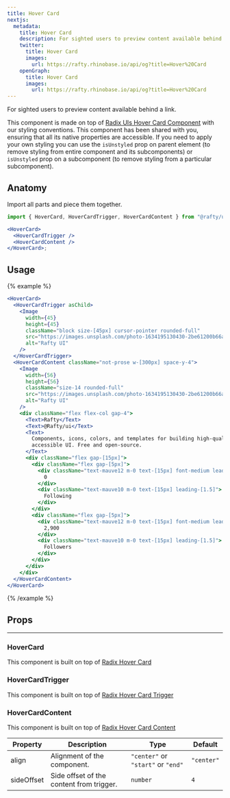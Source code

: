 ```yaml
---
title: Hover Card
nextjs:
  metadata:
    title: Hover Card
    description: For sighted users to preview content available behind a link.
    twitter:
      title: Hover Card
      images:
        url: https://rafty.rhinobase.io/api/og?title=Hover%20Card
    openGraph:
      title: Hover Card
      images:
        url: https://rafty.rhinobase.io/api/og?title=Hover%20Card
---
```


For sighted users to preview content available behind a link.

This component is made on top of [Radix UIs Hover Card Component](https://www.radix-ui.com/primitives/docs/components/hover-card) with our styling conventions. This component has been shared with you, ensuring that all its native properties are accessible. If you need to apply your own styling you can use the `isUnstyled` prop on parent element (to remove styling from entire component and its subcomponents) or `isUnstyled` prop on a subcomponent (to remove styling from a particular subcomponent).

## Anatomy

Import all parts and piece them together.

```jsx
import { HoverCard, HoverCardTrigger, HoverCardContent } from "@rafty/ui";

<HoverCard>
  <HoverCardTrigger />
  <HoverCardContent />
</HoverCard>;
```

## Usage

{% example %}

```jsx
<HoverCard>
  <HoverCardTrigger asChild>
    <Image
      width={45}
      height={45}
      className="block size-[45px] cursor-pointer rounded-full"
      src="https://images.unsplash.com/photo-1634195130430-2be61200b66a?ixlib=rb-4.0.3&ixid=M3wxMjA3fDB8MHxzZWFyY2h8MjkyfHxjYXJ0b29ufGVufDB8fDB8fHww&auto=format&fit=crop&w=500&q=60"
      alt="Rafty UI"
    />
  </HoverCardTrigger>
  <HoverCardContent className="not-prose w-[300px] space-y-4">
    <Image
      width={56}
      height={56}
      className="size-14 rounded-full"
      src="https://images.unsplash.com/photo-1634195130430-2be61200b66a?ixlib=rb-4.0.3&ixid=M3wxMjA3fDB8MHxzZWFyY2h8MjkyfHxjYXJ0b29ufGVufDB8fDB8fHww&auto=format&fit=crop&w=500&q=60"
      alt="Rafty UI"
    />
    <div className="flex flex-col gap-4">
      <Text>Rafty</Text>
      <Text>@Rafty/ui</Text>
      <Text>
        Components, icons, colors, and templates for building high-quality,
        accessible UI. Free and open-source.
      </Text>
      <div className="flex gap-[15px]">
        <div className="flex gap-[5px]">
          <div className="text-mauve12 m-0 text-[15px] font-medium leading-[1.5]">
            0
          </div>
          <div className="text-mauve10 m-0 text-[15px] leading-[1.5]">
            Following
          </div>
        </div>
        <div className="flex gap-[5px]">
          <div className="text-mauve12 m-0 text-[15px] font-medium leading-[1.5]">
            2,900
          </div>
          <div className="text-mauve10 m-0 text-[15px] leading-[1.5]">
            Followers
          </div>
        </div>
      </div>
    </div>
  </HoverCardContent>
</HoverCard>
```

{% /example %}

## Props

---

### HoverCard

This component is built on top of [Radix Hover Card](https://www.radix-ui.com/primitives/docs/components/hover-card#root)

### HoverCardTrigger

This component is built on top of [Radix Hover Card Trigger](https://www.radix-ui.com/primitives/docs/components/hover-card#trigger)

### HoverCardContent

This component is built on top of [Radix Hover Card Content](https://www.radix-ui.com/primitives/docs/components/hover-card#content)

| Property   | Description                              | Type                               | Default    |
| ---------- | ---------------------------------------- | ---------------------------------- | ---------- |
| align      | Alignment of the component.              | `"center"` or `"start"` or `"end"` | `"center"` |
| sideOffset | Side offset of the content from trigger. | `number`                           | `4`        |
